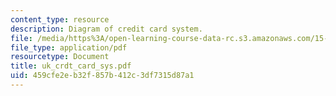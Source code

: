 ```yaml
---
content_type: resource
description: Diagram of credit card system.
file: /media/https%3A/open-learning-course-data-rc.s3.amazonaws.com/15-010-economic-analysis-for-business-decisions-fall-2004/459cfe2eb32f857b412c3df7315d87a1_uk_crdt_card_sys.pdf
file_type: application/pdf
resourcetype: Document
title: uk_crdt_card_sys.pdf
uid: 459cfe2e-b32f-857b-412c-3df7315d87a1
---
```


